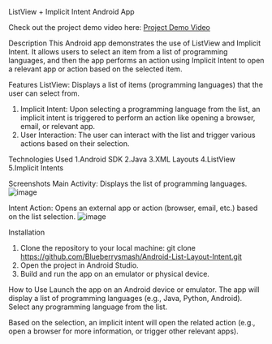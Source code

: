 ListView + Implicit Intent Android App

Check out the project demo video here: [Project Demo Video]([https://drive.google.com/file/d/1BEWaZLoEs_XKGNuCPX0xiYE2yRGLF9zQ/view?usp=sharing])

Description
This Android app demonstrates the use of ListView and Implicit Intent. It allows users to select an item from a list of programming languages, and then the app performs an action using Implicit Intent to open a relevant app or action based on the selected item.

Features
ListView: Displays a list of items (programming languages) that the user can select from.
1. Implicit Intent: Upon selecting a programming language from the list, an implicit intent is triggered to perform an action like opening a browser, email, or relevant app.
2. User Interaction: The user can interact with the list and trigger various actions based on their selection.

Technologies Used
1.Android SDK
2.Java
3.XML Layouts
4.ListView
5.Implicit Intents

Screenshots
Main Activity: Displays the list of programming languages.
![image](https://github.com/user-attachments/assets/b1d86909-e0f2-43dd-bab7-f1249f17fcbb)

Intent Action: Opens an external app or action (browser, email, etc.) based on the list selection.
![image](https://github.com/user-attachments/assets/d012b188-30da-4fae-93e2-4f11d66e65dc)

Installation
1. Clone the repository to your local machine: git clone https://github.com/Blueberrysmash/Android-List-Layout-Intent.git
2. Open the project in Android Studio.
3. Build and run the app on an emulator or physical device.

How to Use
Launch the app on an Android device or emulator.
The app will display a list of programming languages (e.g., Java, Python, Android).
Select any programming language from the list.

Based on the selection, an implicit intent will open the related action (e.g., open a browser for more information, or trigger other relevant apps).
